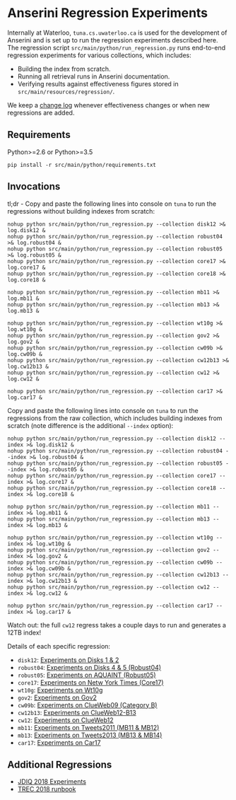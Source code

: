 # Anserini Regression Experiments

Internally at Waterloo, `tuna.cs.uwaterloo.ca` is used for the development of Anserini and is set up to run the regression experiments described here.
The regression script `src/main/python/run_regression.py` runs end-to-end regression experiments for various collections, which includes:

+ Building the index from scratch.
+ Running all retrieval runs in Anserini documentation.
+ Verifying results against effectiveness figures stored in `src/main/resources/regression/`.

We keep a [change log](regressions-log.md) whenever effectiveness changes or when new regressions are added.

## Requirements

Python>=2.6 or Python>=3.5

```
pip install -r src/main/python/requirements.txt
```

## Invocations

tl;dr - Copy and paste the following lines into console on `tuna` to run the regressions without building indexes from scratch:

```
nohup python src/main/python/run_regression.py --collection disk12 >& log.disk12 &
nohup python src/main/python/run_regression.py --collection robust04 >& log.robust04 &
nohup python src/main/python/run_regression.py --collection robust05 >& log.robust05 &
nohup python src/main/python/run_regression.py --collection core17 >& log.core17 &
nohup python src/main/python/run_regression.py --collection core18 >& log.core18 &

nohup python src/main/python/run_regression.py --collection mb11 >& log.mb11 &
nohup python src/main/python/run_regression.py --collection mb13 >& log.mb13 &

nohup python src/main/python/run_regression.py --collection wt10g >& log.wt10g &
nohup python src/main/python/run_regression.py --collection gov2 >& log.gov2 &
nohup python src/main/python/run_regression.py --collection cw09b >& log.cw09b &
nohup python src/main/python/run_regression.py --collection cw12b13 >& log.cw12b13 &
nohup python src/main/python/run_regression.py --collection cw12 >& log.cw12 &

nohup python src/main/python/run_regression.py --collection car17 >& log.car17 &
```

Copy and paste the following lines into console on `tuna` to run the regressions from the raw collection, which includes building indexes from scratch (note difference is the additional `--index` option):

```
nohup python src/main/python/run_regression.py --collection disk12 --index >& log.disk12 &
nohup python src/main/python/run_regression.py --collection robust04 --index >& log.robust04 &
nohup python src/main/python/run_regression.py --collection robust05 --index >& log.robust05 &
nohup python src/main/python/run_regression.py --collection core17 --index >& log.core17 &
nohup python src/main/python/run_regression.py --collection core18 --index >& log.core18 &

nohup python src/main/python/run_regression.py --collection mb11 --index >& log.mb11 &
nohup python src/main/python/run_regression.py --collection mb13 --index >& log.mb13 &

nohup python src/main/python/run_regression.py --collection wt10g --index >& log.wt10g &
nohup python src/main/python/run_regression.py --collection gov2 --index >& log.gov2 &
nohup python src/main/python/run_regression.py --collection cw09b --index >& log.cw09b &
nohup python src/main/python/run_regression.py --collection cw12b13 --index >& log.cw12b13 &
nohup python src/main/python/run_regression.py --collection cw12 --index >& log.cw12 &

nohup python src/main/python/run_regression.py --collection car17 --index >& log.car17 &
```

Watch out: the full `cw12` regress takes a couple days to run and generates a 12TB index!

Details of each specific regression:

+ `disk12`: [Experiments on Disks 1 &amp; 2](experiments-disk12.md)
+ `robust04`: [Experiments on Disks 4 &amp; 5 (Robust04)](experiments-robust04.md)
+ `robust05`: [Experiments on AQUAINT (Robust05)](experiments-robust05.md)
+ `core17`: [Experiments on Netw York Times (Core17)](experiments-core17.md)
+ `wt10g`: [Experiments on Wt10g](experiments-wt10g.md)
+ `gov2`: [Experiments on Gov2](experiments-gov2.md)
+ `cw09b`: [Experiments on ClueWeb09  (Category B)](experiments-cw09b.md)
+ `cw12b13`: [Experiments on ClueWeb12-B13](experiments-cw12b13.md)
+ `cw12`: [Experiments on ClueWeb12](experiments-cw12.md)
+ `mb11`: [Experiments on Tweets2011 (MB11 &amp; MB12)](experiments-mb11.md)
+ `mb13`: [Experiments on Tweets2013 (MB13 &amp; MB14)](experiments-mb13.md)
+ `car17`: [Experiments on Car17](experiments-car17.md)

## Additional Regressions

+ [JDIQ 2018 Experiments](experiments-jdiq2018.md)
+ [TREC 2018 runbook](experiments-trec2018.md)

